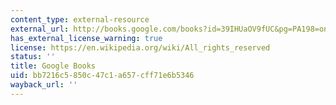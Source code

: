 ```yaml
---
content_type: external-resource
external_url: http://books.google.com/books?id=39IHUaOV9fUC&pg=PA198=onepage
has_external_license_warning: true
license: https://en.wikipedia.org/wiki/All_rights_reserved
status: ''
title: Google Books
uid: bb7216c5-850c-47c1-a657-cff71e6b5346
wayback_url: ''
---
```

